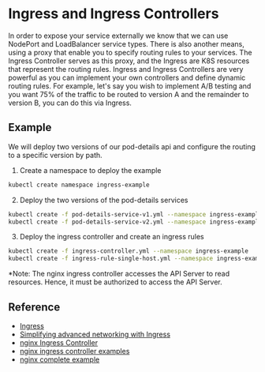 # Ingress and Ingress Controllers #

In order to expose your service externally we know that we can use NodePort and LoadBalancer service types.  There is also another means, using a proxy that enable you to specify routing rules to your services.  The Ingress Controller serves as this proxy, and the Ingress are K8S resources that represent the routing rules.  Ingress and Ingress Controllers are very powerful as you can implement your own controllers and define dynamic routing rules.  For example, let's say you wish to implement A/B testing and you want 75% of the traffic to be routed to version A and the remainder to version B, you can do this via Ingress.

## Example ##

We will deploy two versions of our pod-details api and configure the routing to a specific version by path.

1. Create a namespace to deploy the example

```sh
kubectl create namespace ingress-example
```

2. Deploy the two versions of the pod-details services

```sh
kubectl create -f pod-details-service-v1.yml --namespace ingress-example
kubectl create -f pod-details-service-v2.yml --namespace ingress-example
```

3. Deploy the ingress controller and create an ingress rules

```sh
kubectl create -f ingress-controller.yml --namespace ingress-example
kubectl create -f ingress-rule-single-host.yml --namespace ingress-example
```

*Note:  The nginx ingress controller accesses the API Server to read resources.  Hence, it must be authorized to access the API Server.  

## Reference ##

* [Ingress](https://kubernetes.io/docs/concepts/services-networking/ingress/)
* [Simplifying advanced networking with Ingress](http://blog.kubernetes.io/2016/03/Kubernetes-1.2-and-simplifying-advanced-networking-with-Ingress.html)
* [nginx Ingress Controller](https://github.com/kubernetes/ingress-nginx)
* [nginx ingress controller examples](https://github.com/kubernetes/ingress-nginx/tree/master/docs/examples)
* [nginx complete example](https://github.com/nginxinc/kubernetes-ingress/tree/master/examples/complete-example)
